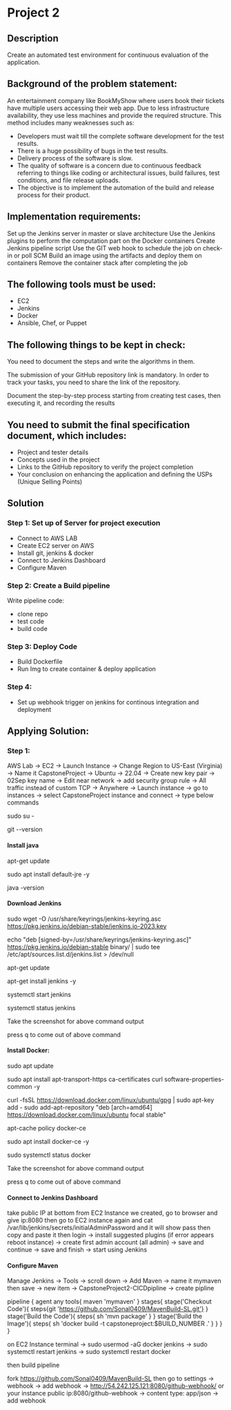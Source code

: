 # Project 2

## Description

Create an automated test environment for continuous evaluation of the application.

## Background of the problem statement:

An entertainment company like BookMyShow where users book their tickets have multiple users accessing their web app. Due to less infrastructure availability, they use less machines and provide the required structure. This method includes many weaknesses such as:

- Developers must wait till the complete software development for the test results.
- There is a huge possibility of bugs in the test results.
- Delivery process of the software is slow.
- The quality of software is a concern due to continuous feedback referring to things like coding or architectural issues, build failures, test conditions, and file release uploads.
- The objective is to implement the automation of the build and release process for
their product.

## Implementation requirements:

Set up the Jenkins server in master or slave architecture
Use the Jenkins plugins to perform the computation part on the Docker containers
Create Jenkins pipeline script
Use the GIT web hook to schedule the job on check-in or poll SCM
Build an image using the artifacts and deploy them on containers
Remove the container stack after completing the job

## The following tools must be used:

- EC2
- Jenkins
- Docker
- Ansible, Chef, or Puppet

## The following things to be kept in check:

You need to document the steps and write the algorithms in them.

The submission of your GitHub repository link is mandatory. In order to track your tasks, you need to share the link of the repository.

Document the step-by-step process starting from creating test cases, then executing it, and recording the results

## You need to submit the final specification document, which includes:

- Project and tester details
- Concepts used in the project
- Links to the GitHub repository to verify the project completion
- Your conclusion on enhancing the application and defining the USPs (Unique Selling Points)


## Solution

### Step 1: Set up of Server for project execution

- Connect to AWS LAB
- Create EC2 server on AWS
- Install git, jenkins & docker
- Connect to Jenkins Dashboard
- Configure Maven

### Step 2: Create a Build pipeline

Write pipeline code:

- clone repo
- test code
- build code

### Step 3: Deploy Code

- Build Dockerfile
- Run Img to create container & deploy application

### Step 4:

- Set up webhook trigger on jenkins for continous integration and deployment


## Applying Solution:

### Step 1:

AWS Lab -> EC2 -> Launch Instance -> Change Region to US-East (Virginia) -> Name it CapstoneProject -> Ubuntu -> 22.04 -> Create new key pair -> 02Sep key name -> Edit near network -> add security group rule -> All traffic instead of custom TCP -> Anywhere -> Launch instance -> go to instances -> select CapstoneProject instance and connect -> type below commands

sudo su -

git --version

#### Install java

apt-get update

sudo apt install default-jre -y

java -version

#### Download Jenkins

sudo wget -O /usr/share/keyrings/jenkins-keyring.asc https://pkg.jenkins.io/debian-stable/jenkins.io-2023.key

echo "deb [signed-by=/usr/share/keyrings/jenkins-keyring.asc]" https://pkg.jenkins.io/debian-stable binary/ | sudo tee /etc/apt/sources.list.d/jenkins.list > /dev/null

apt-get update

apt-get install jenkins -y

systemctl start jenkins


systemctl status jenkins

Take the screenshot for above command output

press q to come out of above command

#### Install Docker:

sudo apt update

sudo apt install apt-transport-https ca-certificates curl software-properties-common -y

curl -fsSL https://download.docker.com/linux/ubuntu/gpg | sudo apt-key add -
sudo add-apt-repository "deb [arch=amd64] https://download.docker.com/linux/ubuntu focal stable"

apt-cache policy docker-ce

sudo apt install docker-ce -y

sudo systemctl status docker

Take the screenshot for above command output

press q to come out of above command


#### Connect to Jenkins Dashboard

take public IP at bottom from EC2 Instance we created, go to browser and give ip:8080 then go to EC2 instance again and cat /var/lib/jenkins/secrets/initialAdminPassword and it will show pass then copy and paste it then login -> install suggested plugins (if error appears reboot instance) -> create first admin account (all admin) -> save and continue -> save and finish -> start using Jenkins


#### Configure Maven

Manage Jenkins -> Tools -> scroll down -> Add Maven -> name it mymaven then save -> new item -> CapstoneProject2-CICDpipline -> create pipline

pipeline {
  agent any
  tools{
  maven 'mymaven'
  }
  stages{
    stage('Checkout Code'){
      steps{git 'https://github.com/Sonal0409/MavenBuild-SL.git'}
    }
    stage('Build the Code'){
      steps{
      sh 'mvn package'
      }
    }
    stage('Build the Image'){
      steps{
      sh 'docker build -t capstoneproject:$BUILD_NUMBER .'
      }
    }
  }
}

on EC2 Instance terminal -> sudo usermod -aG docker jenkins -> sudo systemctl restart jenkins -> sudo systemctl restart docker

then build pipeline

fork https://github.com/Sonal0409/MavenBuild-SL then go to settings -> webhook -> add webhook -> http://54.242.125.121:8080/github-webhook/ or your instance public ip:8080/github-webhook -> content type: app/json -> add webhook
